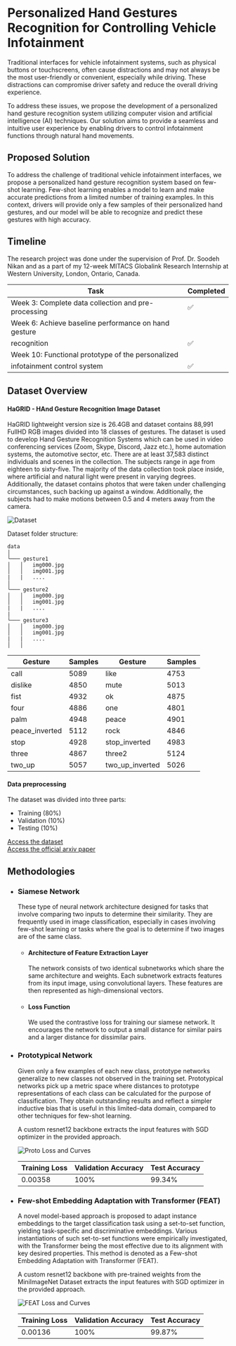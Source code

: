
# Personalized Hand Gestures Recognition for Controlling Vehicle Infotainment

Traditional interfaces for vehicle infotainment systems, such as physical buttons or touchscreens, often cause distractions and may not always be the most user-friendly or convenient, especially while driving. These distractions can compromise driver safety and reduce the overall driving experience.

To address these issues, we propose the development of a personalized hand gesture recognition system utilizing computer vision and artificial intelligence (AI) techniques. Our solution aims to provide a seamless and intuitive user experience by enabling drivers to control infotainment functions through natural hand movements.

## Proposed Solution

To address the challenge of traditional vehicle infotainment interfaces, we propose a personalized hand gesture recognition system based on few-shot learning. Few-shot learning enables a model to learn and make accurate predictions from a limited number of training examples. In this context, drivers will provide only a few samples of their personalized hand gestures, and our model will be able to recognize and predict these gestures with high accuracy.

## Timeline
The research project was done under the supervision of Prof. Dr. Soodeh Nikan and as a part of my 12-week MITACS Globalink Research Internship at Western University, London, Ontario, Canada.

| Task                          | Completed |
|-------------------------------|-----------|
| Week 3: Complete data collection and pre-processing  | ✅ |  
| Week 6: Achieve baseline performance on hand gesture
recognition      | ✅ | 
| Week 10: Functional prototype of the personalized
infotainment control system | ✅ |  


## Dataset Overview
#### HaGRID - HAnd Gesture Recognition Image Dataset

HaGRID lightweight version size is 26.4GB and dataset contains 88,991 FullHD RGB images divided into 18 classes of gestures. The dataset is used to develop Hand Gesture Recognition Systems which can be used in video conferencing services (Zoom, Skype, Discord, Jazz etc.), home automation systems, the automotive sector, etc. There are at least 37,583 distinct individuals and scenes in the collection. The subjects range in age from eighteen to sixty-five. The majority of the data collection took place inside, where artificial and natural light were present in varying degrees. Additionally, the dataset contains photos that were taken under challenging circumstances, such backing up against a window. Additionally, the subjects had to make motions between 0.5 and 4 meters away from the camera.

![Dataset](./imgs/Screenshot%20from%202024-08-04%2023-33-50.png)

Dataset folder structure:
```
data 
│
└─── gesture1
│   │   img000.jpg
│   │   img001.jpg
|   |   ....
│   
└─── gesture2
│   │   img000.jpg
│   │   img001.jpg
|   |   ....
|
└─── gesture3
│   │   img000.jpg
│   │   img001.jpg
|   |   ....
│   │
```
| Gesture          | Samples | Gesture         | Samples |
|------------------|---------|-----------------|---------|
| call             | 5089    | like            | 4753    |
| dislike          | 4850    | mute            | 5013    |
| fist             | 4932    | ok              | 4875    |
| four             | 4886    | one             | 4801    |
| palm             | 4948    | peace           | 4901    |
| peace_inverted   | 5112    | rock            | 4846    |
| stop             | 4928    | stop_inverted   | 4983    |
| three            | 4867    | three2          | 5124    |
| two_up           | 5057    | two_up_inverted | 5026    |

#### Data preprocessing

The dataset was divided into three parts:
- Training (80%)
- Validation (10%)
- Testing (10%)

[Access the dataset](https://github.com/hukenovs/hagrid)\
[Access the official arxiv paper](https://arxiv.org/abs/2206.08219)


## Methodologies

- ### Siamese Network
    These type of neural network architecture designed for tasks that involve comparing two inputs to determine their similarity. They are frequently used in image classification, especially in cases involving few-shot learning or tasks where the goal is to determine if two images are of the same class.
    - #### Architecture of Feature Extraction Layer
        The network consists of two identical subnetworks which share the same architecture and weights. Each subnetwork extracts features from its input image, using convolutional layers. These features are then represented as high-dimensional vectors.
    - #### Loss Function
        We used the contrastive loss for training our siamese network.  It encourages the network to output a small distance for similar pairs and a larger distance for dissimilar pairs.


- ### Prototypical Network
    Given only a few examples of each new class, prototype networks generalize to new classes not observed in the training set. Prototypical networks pick up a metric space where distances to prototype representations of each class can be calculated for the purpose of classification. They obtain outstanding results and reflect a simpler inductive bias that is useful in this limited-data domain, compared to other techniques for few-shot learning.

    A custom resnet12 backbone extracts the input features with SGD optimizer in the provided approach.

  ![Proto Loss and Curves](./imgs/Screenshot%20from%202024-08-03%2021-34-09.png)

    | Training Loss | Validation Accuracy | Test Accuracy |
    |---------------|---------------------|---------------|
    | 0.00358          | 100%                 | 99.34%           |
- ### Few-shot Embedding Adaptation with Transformer (FEAT)
    A novel model-based approach is proposed to adapt instance embeddings to the target classification task using a set-to-set function, yielding task-specific and discriminative embeddings. Various instantiations of such set-to-set functions were empirically investigated, with the Transformer being the most effective due to its alignment with key desired properties. This method is denoted as a Few-shot Embedding Adaptation with Transformer (FEAT).

    A custom resnet12 backbone with pre-trained weights from the MiniImageNet Dataset extracts the input features with SGD optimizer in the provided approach.

  ![FEAT Loss and Curves](./imgs/Screenshot%20from%202024-08-03%2021-56-41.png)

    | Training Loss | Validation Accuracy | Test Accuracy |
    |---------------|---------------------|---------------|
    | 0.00136          | 100%                 | 99.87%           |


<!-- ## Installation

## Usage

## Model Training

## Evaluation

## References -->


